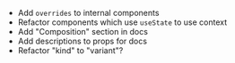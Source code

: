 - Add `overrides` to internal components
- Refactor components which use `useState` to use context
- Add "Composition" section in docs
- Add descriptions to props for docs
- Refactor "kind" to "variant"?
